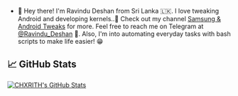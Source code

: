 - 👋 Hey there! I'm Ravindu Deshan from Sri Lanka 🇱🇰. I love tweaking Android and developing kernels..🙈 Check out my channel [Samsung & Android Tweaks](https://t.me/SamsungTweaks) for more. Feel free to reach me on Telegram at [@Ravindu_Deshan](https://t.me/Ravindu_Deshan) 💬. Also, I'm into automating everyday tasks with bash scripts to make life easier! 😁

## 📈 GitHub Stats

<!-- GitHub Stats Cards -->
<a href="https://github.com/CHXRITH">
  <img align="center" src="https://github-readme-stats.vercel.app/api?username=ravindu644&show_icons=true&line_height=27&count_private=true&title_color=ffffff&text_color=c9cacc&icon_color=2bbc8a&bg_color=1d1f21" alt="CHXRITH's GitHub Stats" />
</a>

</br>
</br>

